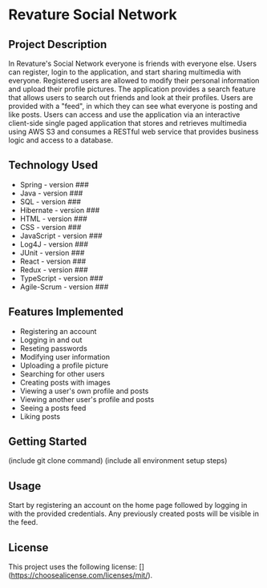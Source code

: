 # Revature Social Network

## Project Description
In Revature's Social Network everyone is friends with everyone else. Users can register, login to the application, and start sharing multimedia with everyone. Registered users are allowed to modify their personal information and upload their profile pictures. The application provides a search feature that allows users to search out friends and look at their profiles. Users are provided with a "feed", in which they can see what everyone is posting and like posts. Users can access and use the application via an interactive client-side single paged application that stores and retrieves multimedia using AWS S3 and consumes a RESTful web service that provides business logic and access to a database.

## Technology Used
* Spring - version ###
* Java - version ###
* SQL - version ###
* Hibernate - version ###
* HTML - version ###
* CSS - version ###
* JavaScript - version ###
* Log4J - version ###
* JUnit - version ###
* React - version ###
* Redux - version ###
* TypeScript - version ###
* Agile-Scrum - version ###

## Features Implemented
* Registering an account
* Logging in and out
* Reseting passwords
* Modifying user information
* Uploading a profile picture
* Searching for other users
* Creating posts with images
* Viewing a user's own profile and posts
* Viewing another user's profile and posts
* Seeing a posts feed
* Liking posts

## Getting Started
(include git clone command)
(include all environment setup steps)

## Usage
Start by registering an account on the home page followed by logging in with the provided credentials. Any previously created posts will be visible in the feed.

## License
This project uses the following license: [<MIT License>] (https://choosealicense.com/licenses/mit/).


